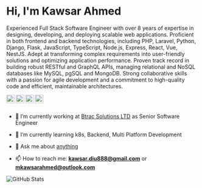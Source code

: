 <h1>Hi, I'm Kawsar Ahmed</h1>

<p>Experienced Full Stack Software Engineer with over 8 years of expertise in designing, developing, and deploying scalable web applications. Proficient in both frontend and backend technologies, including PHP, Laravel, Python, Django, Flask, JavaScript, TypeScript, Node.js, Express, React, Vue, NestJS. Adept at transforming complex requirements into user-friendly solutions and optimizing application performance. Proven track record in building robust RESTful and GraphQL APIs, managing relational and NoSQL databases like MySQL, pgSQL and MongoDB. Strong collaborative skills with a passion for agile development and a commitment to high-quality code and efficient, maintainable architectures.</p>

<a href="https://github.com/mkawsar">
  <img align="left" width="22px" src="https://cdn.jsdelivr.net/npm/simple-icons@v3/icons/github.svg" />
</a>
<a href="https://www.facebook.com/ahmedkawsarbd">
  <img align="left" width="22px" src="https://cdn.jsdelivr.net/npm/simple-icons@v3/icons/facebook.svg" />
</a>
<a href="https://www.linkedin.com/in/ahmedkawsar/">
  <img align="left" width="22px" src="https://cdn.jsdelivr.net/npm/simple-icons@v3/icons/linkedin.svg" />
</a>
<a href="https://leetcode.com/u/mkawsarahmed/">
  <img align="left" width="22px" src="https://cdn.jsdelivr.net/npm/simple-icons@v3/icons/leetcode.svg" />
</a>


<br>
<br>

- 🔭 I’m currently working at [Btrac Solutions LTD](https://www.btracsolutions.com/) as Senior Software Engineer

- 🌱 I’m currently learning k8s, Backend, Multi Platform Development

- 💬 Ask me about [anything](https://github.com/mkawsar/mkawsar/issues)

- 📫 How to reach me: **kawsar.diu888@gmail.com** or **mkawsarahmed@outlook.com**

[//]: # ([![Kawsar GitHub stats]&#40;https://github-readme-stats.vercel.app/api?username=mkawsar&theme=default&show_icons=true&hide_border=true&count_private=true&#41;]&#40;https://github.com/mkawsar/github-readme-stats&#41;)
![GitHub Stats](https://github-readme-stats.vercel.app/api/top-langs/?username=mkawsar&theme=default&show_icons=true&hide_border=true&layout=compact)

[//]: # (![GitHub Stats]&#40;https://github-readme-streak-stats.herokuapp.com/?user=mkawsar&theme=default&hide_border=true&#41;)

